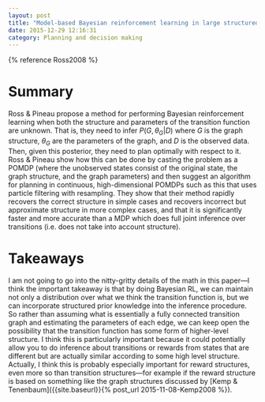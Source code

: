 ```yaml
---
layout: post
title: "Model-based Bayesian reinforcement learning in large structured domains"
date: 2015-12-29 12:16:31
category: Planning and decision making
---
```


{% reference Ross2008 %}

# Summary

Ross & Pineau propose a method for performing Bayesian reinforcement learning when both the structure and parameters of the transition function are unknown. That is, they need to infer $P(G,\theta_G\vert D)$ where $G$ is the graph structure, $\theta_G$ are the parameters of the graph, and $D$ is the observed data. Then, given this posterior, they need to plan optimally with respect to it. Ross & Pineau show how this can be done by casting the problem as a POMDP (where the unobserved states consist of the original state, the graph structure, and the graph parameters) and then suggest an algorithm for planning in continuous, high-dimensional POMDPs such as this that uses particle filtering with resampling. They show that their method rapidly recovers the correct structure in simple cases and recovers incorrect but approximate structure in more complex cases, and that it is significantly faster and more accurate than a MDP which does full joint inference over transitions (i.e. does not take into account structure).

# Takeaways

I am not going to go into the nitty-gritty details of the math in this paper—I think the important takeaway is that by doing Bayesian RL, we can maintain not only a distribution over what we think the transition function is, but we can incorporate structured prior knowledge into the inference procedure. So rather than assuming what is essentially a fully connected transition graph and estimating the parameters of each edge, we can keep open the possibility that the transition function has some form of higher-level structure. I think this is particularly important because it could potentially allow you to do inference about transitions or rewards from states that are different but are actually similar according to some high level structure. Actually, I think this is probably especially important for reward structures, even more so than transition structures—for example if the reward structure is based on something like the graph structures discussed by [Kemp & Tenenbaum]({{site.baseurl}}{% post_url 2015-11-08-Kemp2008 %}).
